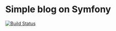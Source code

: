 Simple blog on Symfony
========================
[![Build Status](https://travis-ci.org/ShytN1k/blog.svg?branch=develop)](https://travis-ci.org/ShytN1k/blog)